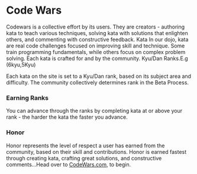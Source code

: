 # Code Wars


Codewars is a collective effort by its users. They are creators - authoring kata to teach various techniques, solving kata with solutions that enlighten others, and commenting with constructive feedback. Kata
In our dojo, kata are real code challenges focused on improving skill and technique. Some train programming fundamentals, while others focus on complex problem solving. Each kata is crafted for and by the community.
Kyu/Dan Ranks.E.g (6kyu,5Kyu)

Each kata on the site is set to a Kyu/Dan rank, based on its subject area and difficulty. The community collectively determines rank in the Beta Process.
### Earning Ranks
You can advance through the ranks by completing kata at or above your rank - the harder the kata the faster you advance.
### Honor
Honor represents the level of respect a user has earned from the community, based on their skill and contributions. Honor is earned fastest through creating kata, crafting great solutions, and constructive comments...Head over to [CodeWars.com](https://www.codewars.com), to begin. 
